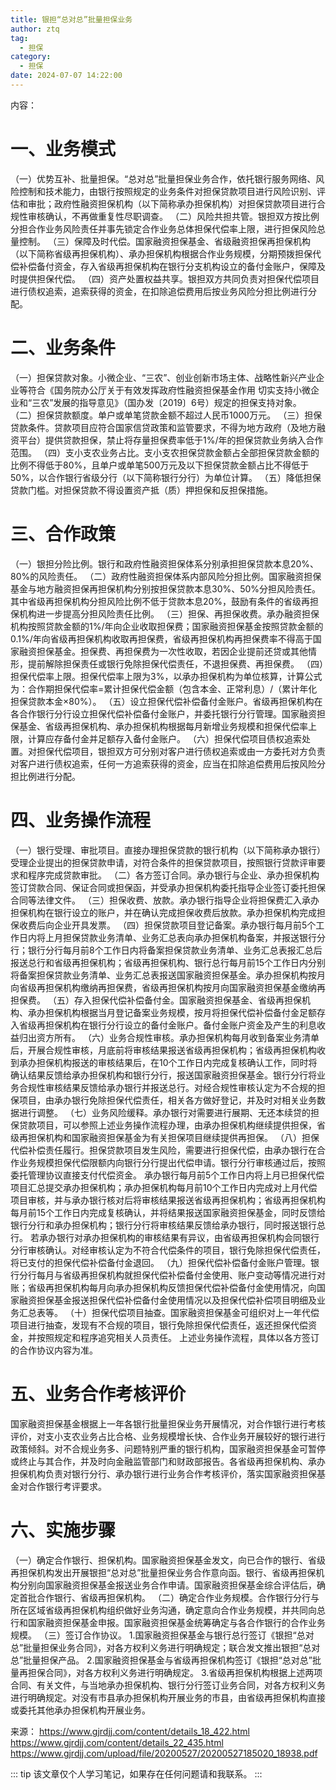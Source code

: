 ```yaml
---
title: 银担“总对总”批量担保业务
author: ztq
tag:
  - 担保
category:
  - 担保
date: 2024-07-07 14:22:00
---
```

内容：
# 一、业务模式
（一）优势互补、批量担保。“总对总”批量担保业务合作，依托银行服务网络、风险控制和技术能力，由银行按照规定的业务条件对担保贷款项目进行风险识别、评估和审批；政府性融资担保机构（以下简称承办担保机构）对担保贷款项目进行合规性审核确认，不再做重复性尽职调查。
（二）风险共担共管。银担双方按比例分担合作业务风险责任并事先锁定合作业务总体担保代偿率上限，进行担保风险总量控制。
（三）保障及时代偿。国家融资担保基金、省级融资担保再担保机构（以下简称省级再担保机构）、承办担保机构根据合作业务规模，分期预拨担保代偿补偿备付资金，存入省级再担保机构在银行分支机构设立的备付金账户，保障及时提供担保代偿。
（四）资产处置权益共享。银担双方共同负责对担保代偿项目进行债权追索，追索获得的资金，在扣除追偿费用后按业务风险分担比例进行分配。
# 二、业务条件
（一）担保贷款对象。小微企业、“三农”、创业创新市场主体、战略性新兴产业企业等符合《国务院办公厅关于有效发挥政府性融资担保基金作用 切实支持小微企业和“三农”发展的指导意见》（国办发〔2019〕6号）规定的担保支持对象。
（二）担保贷款额度。单户或单笔贷款金额不超过人民币1000万元。
（三）担保贷款条件。贷款项目应符合国家信贷政策和监管要求，不得为地方政府（及地方融资平台）提供贷款担保，禁止将存量担保费率低于1%/年的担保贷款业务纳入合作范围。
（四）支小支农业务占比。支小支农担保贷款金额占全部担保贷款金额的比例不得低于80%，且单户或单笔500万元及以下担保贷款金额占比不得低于50%，以合作银行省级分行（以下简称银行分行）为单位计算。
（五）降低担保贷款门槛。对担保贷款不得设置资产抵（质）押担保和反担保措施。
# 三、合作政策
（一）银担分险比例。银行和政府性融资担保体系分别承担担保贷款本息20%、80%的风险责任。
（二）政府性融资担保体系内部风险分担比例。国家融资担保基金与地方融资担保再担保机构分别按担保贷款本息30%、50%分担风险责任。其中省级再担保机构分担风险比例不低于贷款本息20%，鼓励有条件的省级再担保机构进一步提高分担风险责任比例。
（三）担保、再担保收费。承办融资担保机构按照贷款金额的1%/年向企业收取担保费；国家融资担保基金按照贷款金额的0.1%/年向省级再担保机构收取再担保费，省级再担保机构再担保费率不得高于国家融资担保基金。担保费、再担保费为一次性收取，若因企业提前还贷或其他情形，提前解除担保责任或银行免除担保代偿责任，不退担保费、再担保费。
（四）担保代偿率上限。担保代偿率上限为3%，以承办担保机构为单位核算，计算公式为：合作期担保代偿率=累计担保代偿金额（包含本金、正常利息）/（累计年化担保贷款本金×80%）。
（五）设立担保代偿补偿备付金账户。省级再担保机构在各合作银行分行设立担保代偿补偿备付金账户，并委托银行分行管理。国家融资担保基金、省级再担保机构、承办担保机构根据每月新增业务规模和担保代偿率上限，计算应存备付金并足额存入备付金账户。
（六）担保代偿项目债权追索处置。对担保代偿项目，银担双方可分别对客户进行债权追索或由一方委托对方负责对客户进行债权追索，任何一方追索获得的资金，应当在扣除追偿费用后按风险分担比例进行分配。
# 四、业务操作流程
（一）银行受理、审批项目。直接办理担保贷款的银行机构（以下简称承办银行）受理企业提出的担保贷款申请，对符合条件的担保贷款项目，按照银行贷款评审要求和程序完成贷款审批。
（二）各方签订合同。承办银行与企业、承办担保机构签订贷款合同、保证合同或担保函，并受承办担保机构委托指导企业签订委托担保合同等法律文件。
（三）担保收费、放款。承办银行指导企业将担保费汇入承办担保机构在银行设立的账户，并在确认完成担保收费后放款。承办担保机构完成担保收费后向企业开具发票。
（四）担保贷款项目登记备案。承办银行每月前5个工作日内将上月担保贷款业务清单、业务汇总表向承办担保机构备案，并报送银行分行；银行分行每月前8个工作日内将备案担保贷款业务清单、业务汇总表报汇总后报送总行和省级再担保机构；省级再担保机构、银行总行每月前15个工作日内分别将备案担保贷款业务清单、业务汇总表报送国家融资担保基金。承办担保机构按月向省级再担保机构缴纳再担保费，省级再担保机构按月向国家融资担保基金缴纳再担保费。
（五）存入担保代偿补偿备付金。国家融资担保基金、省级再担保机构、承办担保机构根据当月登记备案业务规模，按月将担保代偿补偿备付金足额存入省级再担保机构在银行分行设立的备付金账户。备付金账户资金及产生的利息收益归出资方所有。
（六）业务合规性审核。承办担保机构每月收到备案业务清单后，开展合规性审核，月底前将审核结果报送省级再担保机构；省级再担保机构收到承办担保机构报送的审核结果后，在10个工作日内完成复核确认工作，同时将确认结果反馈给承办担保机构和银行分行，报送国家融资担保基金。银行分行将业务合规性审核结果反馈给承办银行并报送总行。对经合规性审核认定为不合规的担保项目，由承办银行免除担保代偿责任，相关各方做好登记，并及时对相关业务数据进行调整。
（七）业务风险缓释。承办银行对需要进行展期、无还本续贷的担保贷款项目，可以参照上述业务操作流程办理，由承办担保机构继续提供担保，省级再担保机构和国家融资担保基金为有关担保项目继续提供再担保。
（八）担保代偿补偿责任履行。担保贷款项目发生风险，需要进行担保代偿，由承办银行在合作业务规模担保代偿限额内向银行分行提出代偿申请。银行分行审核通过后，按照委托管理协议直接支付代偿资金。
承办银行每月前5个工作日内将上月已担保代偿项目汇总提交承办担保机构；承办担保机构每月前10个工作日内完成对上月代偿项目审核，并与承办银行核对后将审核结果报送省级再担保机构；省级再担保机构每月前15个工作日内完成复核确认，并将结果报送国家融资担保基金，同时反馈给银行分行和承办担保机构；银行分行将审核结果反馈给承办银行，同时报送银行总行。
若承办银行对承办担保机构的审核结果有异议，由省级再担保机构会同银行分行审核确认。对经审核认定为不符合代偿条件的项目，银行免除担保代偿责任，将已支付的担保代偿补偿备付金退回。
（九）担保代偿补偿备付金账户管理。银行分行每月与省级再担保机构就担保代偿补偿备付金使用、账户变动等情况进行对账；省级再担保机构每月向承办担保机构反馈担保代偿补偿备付金使用情况，向国家融资担保基金报送担保代偿补偿备付金使用情况以及担保代偿补偿项目明细及业务汇总表等。
（十）担保代偿项目抽查。国家融资担保基金可组织对上一年代偿项目进行抽查，发现有不合规的项目，银行免除担保代偿责任，返还担保代偿资金，并按照规定和程序追究相关人员责任。
上述业务操作流程，具体以各方签订的合作协议内容为准。
# 五、业务合作考核评价
国家融资担保基金根据上一年各银行批量担保业务开展情况，对合作银行进行考核评价，对支小支农业务占比合格、业务规模增长快、合作业务开展较好的银行进行政策倾斜。对不合规业务多、问题特别严重的银行机构，国家融资担保基金可暂停或终止与其合作，并及时向金融监管部门和财政部报告。各省级再担保机构、承办担保机构负责对银行分行、承办银行进行业务合作考核评价，落实国家融资担保基金对合作银行考评要求。
# 六、实施步骤
（一）确定合作银行、担保机构。国家融资担保基金发文，向已合作的银行、省级再担保机构发出开展银担“总对总”批量担保业务合作意向函。银行、省级再担保机构分别向国家融资担保基金报送业务合作申请。国家融资担保基金综合评估后，确定首批合作银行、省级再担保机构。
（二）确定合作业务规模。合作银行分行与所在区域省级再担保机构组织做好业务沟通，确定意向合作业务规模，并共同向总行和国家融资担保基金申报。国家融资担保基金统筹确定与各合作银行的合作业务规模。
（三）签订合作协议。
1.国家融资担保基金与银行总行签订《银担“总对总”批量担保业务合同》，对各方权利义务进行明确规定；联合发文推出银担“总对总”批量担保产品。
2.国家融资担保基金与省级再担保机构签订《银担“总对总”批量再担保合同》，对各方权利义务进行明确规定。
3.省级再担保机构根据上述两项合同、有关文件，与当地承办担保机构、银行分行签订业务合同，对各方权利义务进行明确规定。对没有市县承办担保机构开展业务的市县，由省级再担保机构直接或委托其他承办担保机构开展业务。


来源：
https://www.gjrdjj.com/content/details_18_422.html
https://www.gjrdjj.com/content/details_22_435.html
https://www.gjrdjj.com/upload/file/20200527/20200527185020_18938.pdf

::: tip
该文章仅个人学习笔记，如果存在任何问题请和我联系。
:::

